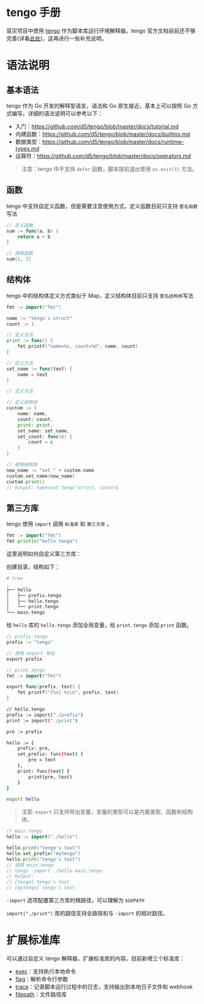 # tengo 手册

容灾项目中使用 [tengo](https://github.com/d5/tengo)  作为脚本库运行环境解释器。tengo 官方文档目前还不够完善(详看[此处](https://github.com/d5/tengo/blob/master/docs))，这再进行一些补充说明。

# 语法说明

## 基本语法

tengo 作为 Go 开发的解释型语言，语法和 Go 原生接近，基本上可以按照 Go 方式编写。详细的语法说明可以参考以下：

- 入门：https://github.com/d5/tengo/blob/master/docs/tutorial.md
- 内建函数：https://github.com/d5/tengo/blob/master/docs/builtins.md
- 数据类型：https://github.com/d5/tengo/blob/master/docs/runtime-types.md
- 运算符：https://github.com/d5/tengo/blob/master/docs/operators.md

> 注意：tengo 中不支持 `defer` 函数，脚本提前退出使用 `os.exit(1)` 方法。

## 函数

tengo 中支持自定义函数，但是需要注意使用方式。定义函数目前只支持 `匿名函数` 写法

```go
// 定义函数
sum := func(a, b) {
	return a + b
}

// 调用函数
sum(1, 2)
```

## 结构体

tengo 中的结构体定义方式类似于 Map，定义结构体目前只支持 `匿名结构体`写法

```go
fmt := import("fmt")

name := "tengo's struct"
count := 1

// 定义方法
print := func() {
	fmt.printf("name=%s, count=%d", name, count)
}

// 定义方法
set_name := func(text) {
	name = text
}

// 定义方法

// 定义结构体
custom := {
	name: name,
	count: count,
	print: print,
	set_name: set_name,
	set_count: func(c) {
		count = c
	}
}

// 使用结构体
new_name := "set " + custom.name
custom.set_name(new_name)
custom.print()
// Output: name=set tengo'struct, count=1
```

## 第三方库

tengo 使用 `import` 调用 `标准库` 和 `第三方库` 。

```go
fmt := import("fmt")
fmt.println("hello tengo")
```

这里说明如何自定义第三方库：

创建目录，结构如下：

```bash
# tree .
.
├── hello
│   ├── prefix.tengo
│   ├── hello.tengo
│   └── print.tengo
└── main.tengo
```

给 `hello` 库的 `hello.tengo` 添加全局变量，给 `print.tengo` 添加 `print` 函数。

```go
// prefix.tengo
prefix := "tengo"

// 使用 export 导出
export prefix
```

```go
// print.tengo
fmt := import("fmt")

export func(prefix, text) {
	fmt.printf("[%s] %s\n", prefix, text)
}
```

```bash
// hello.tengo
prefix := import("./prefix")
print := import("./print")

pre := prefix

hello := {
	prefix: pre,
	set_prefix: func(text) {
		pre = text
	},
	print: func(text) {
        print(pre, text)
    }
}

export hello
```

> 注意: `export` 只支持导出变量，变量的类型可以是内置类型、函数和结构体。

```go
// main.tengo
hello := import("./hello")

hello.print("tengo's text")
hello.set_prefix("mytengo")
hello.print("tengo's text")
// 调用 main.tengo
// tengo -import ./hello main.tengo
// Output: 
// [tengo] tengo's text
// [mytengo] tengo's text
```

`-import` 选项配置第三方库的根路径，可以理解为 `$GOPATH`

`import("./print")`  库的路径支持全路径和与 `-import` 的相对路径。

# 扩展标准库

可以通过自定义 tengo 解释器，扩展标准库的内容。目前新增三个标准库：

- [exec](https://github.com/olive-io/bee/blob/main/docs/tengo_exec.md)：支持执行本地命令
- [flag](https://github.com/olive-io/bee/blob/main/docs/tengo_flag.md)：解析命令行参数
- [trace](https://github.com/olive-io/bee/blob/main/docs/tengo_trace.md)：记录脚本运行过程中的日志，支持输出到本地日子文件和 webhook
- [filepath](https://github.com/olive-io/bee/blob/main/docs/tengo_filepath.md)：文件路径库